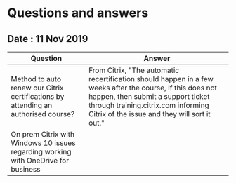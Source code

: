 # Questions and answers

## Date : 11 Nov 2019

Question  | Answer
---|---
Method to auto renew our Citrix certifications by attending an authorised course? | From Citrix, "The automatic recertification should happen in a few weeks after the course, if this does not happen, then submit a support ticket through training.citrix.com informing Citrix of the issue and they will  sort it out."
On prem Citrix with Windows 10 issues regarding working with OneDrive for business | 
